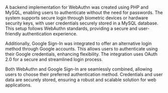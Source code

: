A backend implementation for WebAuthn was created using PHP and MySQL, enabling users to authenticate without the need for passwords. The system supports secure login through biometric devices or hardware security keys, with user credentials securely stored in a MySQL database. This setup follows WebAuthn standards, providing a secure and user-friendly authentication experience.

Additionally, Google Sign-In was integrated to offer an alternative login method through Google accounts. This allows users to authenticate using their Google credentials, enhancing flexibility. The integration uses OAuth 2.0 for a secure and streamlined login process.

Both WebAuthn and Google Sign-In are seamlessly combined, allowing users to choose their preferred authentication method. Credentials and user data are securely stored, ensuring a robust and scalable solution for web applications.
